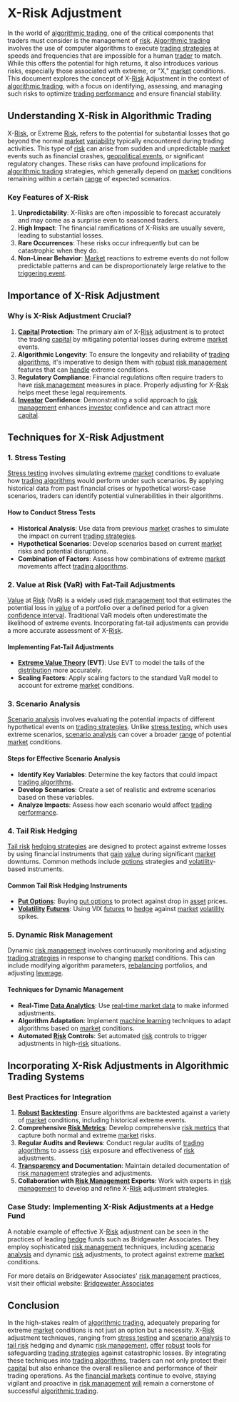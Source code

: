 # X-Risk Adjustment

In the world of [algorithmic trading](../a/algorithmic_trading.md), one of the critical components that traders must consider is the management of [risk](../r/risk.md). [Algorithmic trading](../a/algorithmic_trading.md) involves the use of computer algorithms to execute [trading strategies](../t/trading_strategies.md) at speeds and frequencies that are impossible for a human [trader](../t/trader.md) to match. While this offers the potential for high returns, it also introduces various risks, especially those associated with extreme, or "X," [market](../m/market.md) conditions. This document explores the concept of X-[Risk](../r/risk.md) Adjustment in the context of [algorithmic trading](../a/algorithmic_trading.md), with a focus on identifying, assessing, and managing such risks to optimize [trading performance](../t/trading_performance.md) and ensure financial stability.

## Understanding X-Risk in Algorithmic Trading

X-[Risk](../r/risk.md), or Extreme [Risk](../r/risk.md), refers to the potential for substantial losses that go beyond the normal [market](../m/market.md) [variability](../v/variability.md) typically encountered during trading activities. This type of [risk](../r/risk.md) can arise from sudden and unpredictable [market](../m/market.md) events such as financial crashes, [geopolitical events](../g/geopolitical_events.md), or significant regulatory changes. These risks can have profound implications for [algorithmic trading](../a/algorithmic_trading.md) strategies, which generally depend on [market](../m/market.md) conditions remaining within a certain [range](../r/range.md) of expected scenarios.

### Key Features of X-Risk

1. **Unpredictability**: X-Risks are often impossible to forecast accurately and may come as a surprise even to seasoned traders.
2. **High Impact**: The financial ramifications of X-Risks are usually severe, leading to substantial losses.
3. **Rare Occurrences**: These risks occur infrequently but can be catastrophic when they do.
4. **Non-Linear Behavior**: [Market](../m/market.md) reactions to extreme events do not follow predictable patterns and can be disproportionately large relative to the [triggering event](../t/triggering_event.md).

## Importance of X-Risk Adjustment

### Why is X-Risk Adjustment Crucial?

1. **[Capital](../c/capital.md) Protection**: The primary aim of X-[Risk](../r/risk.md) adjustment is to protect the trading [capital](../c/capital.md) by mitigating potential losses during extreme [market](../m/market.md) events.
2. **Algorithmic Longevity**: To ensure the longevity and reliability of [trading algorithms](../t/trading_algorithms.md), it's imperative to design them with [robust](../r/robust.md) [risk management](../r/risk_management.md) features that can [handle](../h/handle.md) extreme conditions.
3. **Regulatory Compliance**: Financial regulations often require traders to have [risk management](../r/risk_management.md) measures in place. Properly adjusting for X-[Risk](../r/risk.md) helps meet these legal requirements.
4. **[Investor](../i/investor.md) Confidence**: Demonstrating a solid approach to [risk management](../r/risk_management.md) enhances [investor](../i/investor.md) confidence and can attract more [capital](../c/capital.md).

## Techniques for X-Risk Adjustment

### 1. **Stress Testing**

[Stress testing](../s/stress_testing_in_trading.md) involves simulating extreme [market](../m/market.md) conditions to evaluate how [trading algorithms](../t/trading_algorithms.md) would perform under such scenarios. By applying historical data from past financial crises or hypothetical worst-case scenarios, traders can identify potential vulnerabilities in their algorithms.

#### How to Conduct Stress Tests

- **Historical Analysis**: Use data from previous [market](../m/market.md) crashes to simulate the impact on current [trading strategies](../t/trading_strategies.md).
- **Hypothetical Scenarios**: Develop scenarios based on current [market](../m/market.md) risks and potential disruptions.
- **Combination of Factors**: Assess how combinations of extreme [market](../m/market.md) movements affect [trading algorithms](../t/trading_algorithms.md).

### 2. **Value at Risk (VaR) with Fat-Tail Adjustments**

[Value](../v/value.md) at [Risk](../r/risk.md) (VaR) is a widely used [risk management](../r/risk_management.md) tool that estimates the potential loss in [value](../v/value.md) of a portfolio over a defined period for a given [confidence interval](../c/confidence_interval.md). Traditional VaR models often underestimate the likelihood of extreme events. Incorporating fat-tail adjustments can provide a more accurate assessment of X-[Risk](../r/risk.md).

#### Implementing Fat-Tail Adjustments

- **[Extreme Value Theory](../e/extreme_value_theory.md) (EVT)**: Use EVT to model the tails of the [distribution](../d/distribution.md) more accurately.
- **Scaling Factors**: Apply scaling factors to the standard VaR model to account for extreme [market](../m/market.md) conditions.

### 3. **Scenario Analysis**

[Scenario analysis](../s/scenario_analysis.md) involves evaluating the potential impacts of different hypothetical events on [trading strategies](../t/trading_strategies.md). Unlike [stress testing](../s/stress_testing_in_trading.md), which uses extreme scenarios, [scenario analysis](../s/scenario_analysis.md) can cover a broader [range](../r/range.md) of potential [market](../m/market.md) conditions.

#### Steps for Effective Scenario Analysis

- **Identify Key Variables**: Determine the key factors that could impact [trading algorithms](../t/trading_algorithms.md).
- **Develop Scenarios**: Create a set of realistic and extreme scenarios based on these variables.
- **Analyze Impacts**: Assess how each scenario would affect [trading performance](../t/trading_performance.md).

### 4. **Tail Risk Hedging**

[Tail risk](../t/tail_risk.md) [hedging strategies](../h/hedging_strategies.md) are designed to protect against extreme losses by using financial instruments that [gain](../g/gain.md) [value](../v/value.md) during significant [market](../m/market.md) downturns. Common methods include [options](../o/options.md) strategies and [volatility](../v/volatility.md)-based instruments.

#### Common Tail Risk Hedging Instruments

- **[Put Options](../p/put_options.md)**: Buying [put options](../p/put_options.md) to protect against drop in [asset](../a/asset.md) prices.
- **[Volatility](../v/volatility.md) [Futures](../f/futures.md)**: Using VIX [futures](../f/futures.md) to [hedge](../h/hedge.md) against [market](../m/market.md) [volatility](../v/volatility.md) spikes.

### 5. **Dynamic Risk Management**

Dynamic [risk management](../r/risk_management.md) involves continuously monitoring and adjusting [trading strategies](../t/trading_strategies.md) in response to changing [market](../m/market.md) conditions. This can include modifying algorithm parameters, [rebalancing](../r/rebalancing.md) portfolios, and adjusting [leverage](../l/leverage.md).

#### Techniques for Dynamic Management

- **Real-Time [Data Analytics](../d/data_analytics.md)**: Use [real-time market data](../r/real-time_market_data.md) to make informed adjustments.
- **Algorithm Adaptation**: Implement [machine learning](../m/machine_learning.md) techniques to adapt algorithms based on [market](../m/market.md) conditions.
- **Automated [Risk](../r/risk.md) Controls**: Set automated [risk](../r/risk.md) controls to trigger adjustments in high-[risk](../r/risk.md) situations.

## Incorporating X-Risk Adjustments in Algorithmic Trading Systems

### Best Practices for Integration

1. **[Robust](../r/robust.md) [Backtesting](../b/backtesting.md)**: Ensure algorithms are backtested against a variety of [market](../m/market.md) conditions, including historical extreme events.
2. **Comprehensive [Risk Metrics](../r/risk_metrics.md)**: Develop comprehensive [risk metrics](../r/risk_metrics.md) that capture both normal and extreme [market](../m/market.md) risks.
3. **Regular Audits and Reviews**: Conduct regular audits of [trading algorithms](../t/trading_algorithms.md) to assess [risk](../r/risk.md) exposure and effectiveness of [risk](../r/risk.md) adjustments.
4. **[Transparency](../t/transparency.md) and Documentation**: Maintain detailed documentation of [risk management](../r/risk_management.md) strategies and adjustments.
5. **Collaboration with [Risk Management](../r/risk_management.md) Experts**: Work with experts in [risk management](../r/risk_management.md) to develop and refine X-[Risk](../r/risk.md) adjustment strategies.

### Case Study: Implementing X-Risk Adjustments at a Hedge Fund

A notable example of effective X-[Risk](../r/risk.md) adjustment can be seen in the practices of leading [hedge](../h/hedge.md) funds such as Bridgewater Associates. They employ sophisticated [risk management](../r/risk_management.md) techniques, including [scenario analysis](../s/scenario_analysis.md) and dynamic [risk](../r/risk.md) adjustments, to protect against extreme [market](../m/market.md) conditions.

For more details on Bridgewater Associates' [risk management](../r/risk_management.md) practices, visit their official website: [Bridgewater Associates](https://www.bridgewater.com)

## Conclusion

In the high-stakes realm of [algorithmic trading](../a/algorithmic_trading.md), adequately preparing for extreme [market](../m/market.md) conditions is not just an option but a necessity. X-[Risk](../r/risk.md) adjustment techniques, ranging from [stress testing](../s/stress_testing_in_trading.md) and [scenario analysis](../s/scenario_analysis.md) to [tail risk](../t/tail_risk.md) hedging and dynamic [risk management](../r/risk_management.md), [offer](../o/offer.md) [robust](../r/robust.md) tools for safeguarding [trading strategies](../t/trading_strategies.md) against catastrophic losses. By integrating these techniques into [trading algorithms](../t/trading_algorithms.md), traders can not only protect their [capital](../c/capital.md) but also enhance the overall resilience and performance of their trading operations. As the [financial markets](../f/financial_market.md) continue to evolve, staying vigilant and proactive in [risk management](../r/risk_management.md) [will](../w/will.md) remain a cornerstone of successful [algorithmic trading](../a/algorithmic_trading.md).
